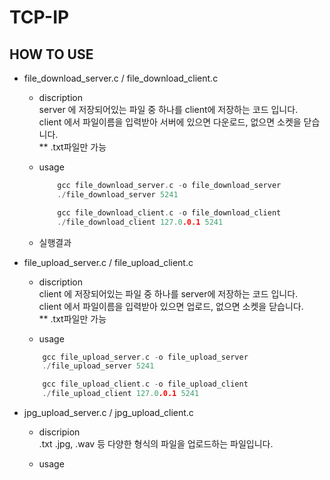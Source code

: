 # TCP-IP
## HOW TO USE

* file_download_server.c / file_download_client.c
	* discription\
			server 에 저장되어있는 파일 중 하나를 client에 저장하는 코드 입니다.\
			client 에서 파일이름을 입력받아 서버에 있으면 다운로드, 없으면 소켓을 닫습니다.\
			** .txt파일만 가능
			
  * usage
	```c
		gcc file_download_server.c -o file_download_server
		./file_download_server 5241
	```
	```c
		gcc file_download_client.c -o file_download_client
		./file_download_client 127.0.0.1 5241
	```
  * 실행결과
  
* file_upload_server.c / file_upload_client.c
	* discription\
			client 에 저장되어있는 파일 중 하나를 server에 저장하는 코드 입니다.\
			client 에서 파일이름을 입력받아 있으면 업로드, 없으면 소켓을 닫습니다.\
			** .txt파일만 가능
 
	* usage
	```c
		gcc file_upload_server.c -o file_upload_server
		./file_upload_server 5241
	```
	```c
		gcc file_upload_client.c -o file_upload_client
		./file_upload_client 127.0.0.1 5241
	```
	
* jpg_upload_server.c / jpg_upload_client.c
	* discripion\
	.txt  .jpg, .wav 등 다양한 형식의 파일을 업로드하는 파일입니다.
	
	* usage
	
